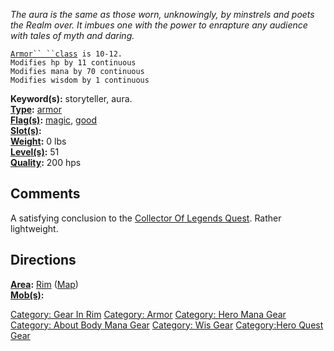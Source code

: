 *The aura is the same as those worn, unknowingly, by minstrels and poets
the Realm over. It imbues one with the power to enrapture any audience
with tales of myth and daring.*

[`Armor`` ``class`](Armor_Class "wikilink")` is 10-12.`  
`Modifies hp by 11 continuous`  
`Modifies mana by 70 continuous`  
`Modifies wisdom by 1 continuous`

**Keyword(s):** storyteller, aura.  
**[Type](:Category:_Object_Types "wikilink"):**
[armor](:Category:_Armor "wikilink")  
**[Flag(s)](:Category:_Object_Flags "wikilink"):**
[magic](Magic_Flag "wikilink"), [good](Good_Flag "wikilink")  
**[Slot(s)](Slot "wikilink"):** <worn about body>  
**[Weight](Object_Weight "wikilink"):** 0 lbs  
**[Level(s)](Object_Level "wikilink"):** 51  
**[Quality](Object_Quality "wikilink"):** 200 hps  

## Comments

A satisfying conclusion to the [Collector Of Legends
Quest](Collector_Of_Legends_Quest "wikilink"). Rather lightweight.

## Directions

**[Area](:Category:_Areas "wikilink"):** [
Rim](:Category:_Rim "wikilink") ([Map](Rim_Map "wikilink"))  
**[Mob(s)](:Category:_Mobs "wikilink"):**  

[Category: Gear In Rim](Category:_Gear_In_Rim "wikilink") [Category:
Armor](Category:_Armor "wikilink") [Category: Hero Mana
Gear](Category:_Hero_Mana_Gear "wikilink") [Category: About Body Mana
Gear](Category:_About_Body_Mana_Gear "wikilink") [Category: Wis
Gear](Category:_Wis_Gear "wikilink") [Category:Hero Quest
Gear](Category:Hero_Quest_Gear "wikilink")
